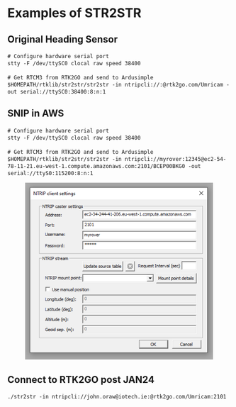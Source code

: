 # Examples of STR2STR

## Original Heading Sensor

```
# Configure hardware serial port
stty -F /dev/ttySC0 clocal raw speed 38400

# Get RTCM3 from RTK2GO and send to Ardusimple
$HOMEPATH/rtklib/str2str/str2str -in ntripcli://:@rtk2go.com/Umricam -out serial://ttySC0:38400:8:n:1
```

## SNIP in AWS

```
# Configure hardware serial port
stty -F /dev/ttySC0 clocal raw speed 38400

# Get RTCM3 from RTK2GO and send to Ardusimple
$HOMEPATH/rtklib/str2str/str2str -in ntripcli://myrover:12345@ec2-54-78-11-21.eu-west-1.compute.amazonaws.com:2101/BCEP00BKG0 -out serial://ttyS0:115200:8:n:1
```

<figure><img src=".gitbook/assets/image (6).png" alt=""><figcaption></figcaption></figure>

## Connect to RTK2GO post JAN24

```
./str2str -in ntripcli://john.oraw@iotech.ie:@rtk2go.com/Umricam:2101
```
